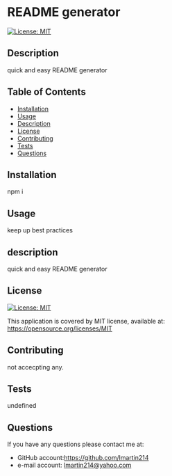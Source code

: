 # README generator
  
  [![License: MIT](https://img.shields.io/badge/License-MIT-blue.svg)](https://opensource.org/licenses/MIT)
  ## Description
  quick and easy README generator
  ## Table of Contents
  - [Installation](#installation)
  - [Usage](#usage)
  - [Description](#description)
  - [License](#license)
  - [Contributing](#contributing)
  - [Tests](#tests)
  - [Questions](#questions)
  
  ## Installation
  npm i
  ## Usage
  keep up best practices
  ## description
  quick and easy README generator
  ## License
  [![License: MIT](https://img.shields.io/badge/License-MIT-blue.svg)](https://opensource.org/licenses/MIT)
  
  This application is covered by MIT license, available at:
  https://opensource.org/licenses/MIT
  ## Contributing
  not accecpting any.
  ## Tests
  undefined
  ## Questions
  If you have any questions please contact me at:
   - GitHub account:https://github.com/lmartin214
   - e-mail account: lmartin214@yahoo.com
 
